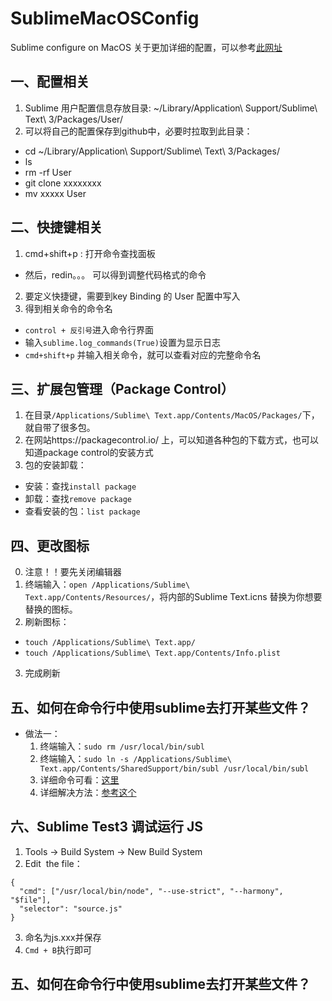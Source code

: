 # SublimeMacOSConfig
Sublime configure on MacOS
关于更加详细的配置，可以参考[此网址](http://c.haoduoshipin.com/happysublime/)

## 一、配置相关
1. Sublime 用户配置信息存放目录: ~/Library/Application\ Support/Sublime\ Text\ 3/Packages/User/
2. 可以将自己的配置保存到github中，必要时拉取到此目录：
  * cd ~/Library/Application\ Support/Sublime\ Text\ 3/Packages/
  * ls
  * rm -rf User
  * git clone xxxxxxxx
  * mv xxxxx User

## 二、快捷键相关
1. cmd+shift+p : 打开命令查找面板
  * 然后，redin。。。 可以得到调整代码格式的命令
2. 要定义快捷键，需要到key Binding 的 User 配置中写入
3. 得到相关命令的命令名
  * `control + 反引号`进入命令行界面
  * 输入`sublime.log_commands(True)`设置为显示日志
  * `cmd+shift+p` 并输入相关命令，就可以查看对应的完整命令名

## 三、扩展包管理（Package Control）
1. 在目录`/Applications/Sublime\ Text.app/Contents/MacOS/Packages/`下，就自带了很多包。
2. 在网站https://packagecontrol.io/ 上，可以知道各种包的下载方式，也可以知道package control的安装方式
3. 包的安装卸载：
  * 安装：查找`install package`
  * 卸载：查找`remove package`
  * 查看安装的包：`list package`

## 四、更改图标
0. 注意！！要先关闭编辑器
1. 终端输入：`open /Applications/Sublime\ Text.app/Contents/Resources/`，将内部的Sublime Text.icns 替换为你想要替换的图标。
2. 刷新图标：
  * `touch /Applications/Sublime\ Text.app/`
  * `touch /Applications/Sublime\ Text.app/Contents/Info.plist`
3. 完成刷新

## 五、如何在命令行中使用sublime去打开某些文件？
* 做法一：
  1. 终端输入：`sudo rm /usr/local/bin/subl`
  2. 终端输入：`sudo ln -s /Applications/Sublime\ Text.app/Contents/SharedSupport/bin/subl /usr/local/bin/subl`
  3. 详细命令可看：[这里](https://www.sublimetext.com/docs/3/osx_command_line.html)
  4. 详细解决方法：[参考这个](http://stackoverflow.com/questions/32915464/sublime-symlink-disappeared-after-upgrading-to-el-capitan)

## 六、Sublime Test3 调试运行 JS
1. Tools -> Build System -> New Build System
2. Edit  the file：
  ```
  {  
    "cmd": ["/usr/local/bin/node", "--use-strict", "--harmony", "$file"],  
    "selector": "source.js"  
  }  
  ```
3. 命名为js.xxx并保存
4. `Cmd + B`执行即可

## 五、如何在命令行中使用sublime去打开某些文件？
